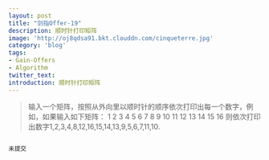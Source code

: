```yaml
---
layout: post
title: "剑指Offer-19"
description: 顺时针打印矩阵
image: 'http://oj8qdsa91.bkt.clouddn.com/cinqueterre.jpg'
category: 'blog'
tags:
- Gain-Offers
- Algorithm
twitter_text: 
introduction: 顺时针打印矩阵
---
```



> 输入一个矩阵，按照从外向里以顺时针的顺序依次打印出每一个数字，例如，如果输入如下矩阵： 1 2 3 4 5 6 7 8 9 10 11 12 13 14 15 16 则依次打印出数字1,2,3,4,8,12,16,15,14,13,9,5,6,7,11,10.


```cpp

未提交

```